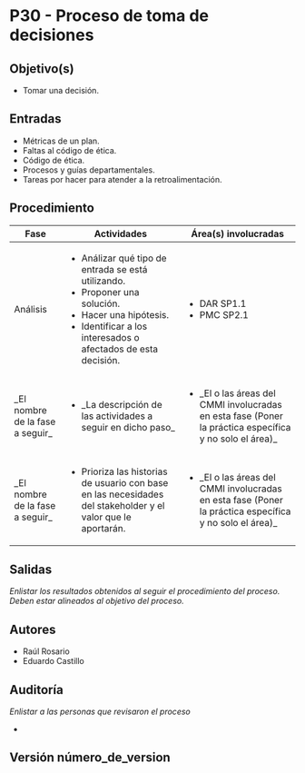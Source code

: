 
# P30 - Proceso de toma de decisiones

## Objetivo(s)

- Tomar una decisión.

## Entradas

- Métricas de un plan.
- Faltas al código de ética.
- Código de ética.
- Procesos y guías departamentales.
- Tareas por hacer para atender a la retroalimentación.

## Procedimiento



<table>
  <thead>
    <th>Fase</th>
    <th>Actividades</th>
    <th>Área(s) involucradas</th>
  </thead>

  <tbody>
    <tr>
      <td>Análisis</td>
      <td>
        <ul align="left">
          <li>Análizar qué tipo de entrada se está utilizando.</li>
          <li>Proponer una solución.</li>
          <li>Hacer una hipótesis.</li>
          <li>Identificar a los interesados o afectados de esta decisión.</li>
        </ul>
      </td>
      <td>
        <ul>
          <li>DAR SP1.1</li>
          <li>PMC SP2.1</li>
        </ul>
      </td>
    </tr>
    <tr>
      <td>_El nombre de la fase a seguir_</td>
      <td>
        <ul align="left">
          <li>_La descripción de las actividades a seguir en dicho paso_</li>
        </ul>
      </td>
      <td>
        <ul>
          <li>_El o las áreas del CMMI involucradas en esta fase (Poner la práctica específica y no solo el área)_</li>
        </ul>
      </td>
    </tr>
    <tr>
      <td>_El nombre de la fase a seguir_</td>
      <td>
        <ul align="left">
          <li>Prioriza las historias de usuario con base en las necesidades del stakeholder y el valor que le aportarán.</li>
        </ul>
      </td>
      <td>
        <ul>
          <li>_El o las áreas del CMMI involucradas en esta fase (Poner la práctica específica y no solo el área)_</li>
        </ul>
      </td>
    </tr>
  </tbody>
</table>

## Salidas

_Enlistar los resultados obtenidos al seguir el procedimiento del proceso. Deben estar alineados al objetivo del proceso._

## Autores



- Raúl Rosario
- Eduardo Castillo

## Auditoría

_Enlistar a las personas que revisaron el proceso_

- 

## Versión número_de_version
